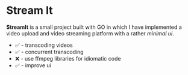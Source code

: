 # Stream It
**StreamIt** is a small project built with GO in which I have implemented a video upload and video streaming platform with a rather *minimal ui*.

- ✅ - transcoding videos
- ✅ - concurrent transcoding
- ❌ - use ffmpeg libraries for idiomatic code
- ✅ - improve ui
